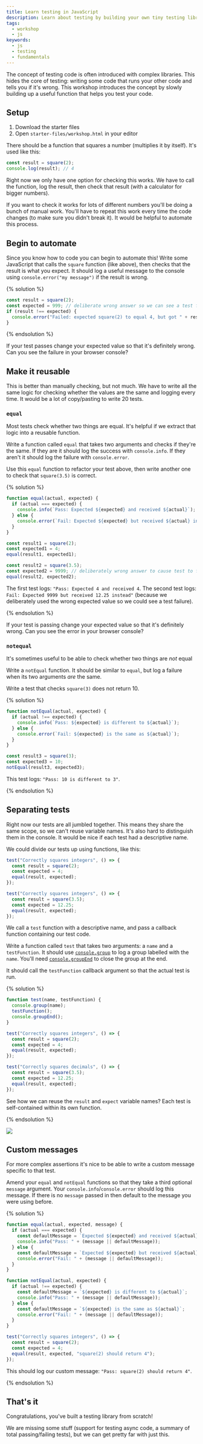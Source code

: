 ```yaml
---
title: Learn testing in JavaScript
description: Learn about testing by building your own tiny testing library.
tags:
  - workshop
  - js
keywords:
  - js
  - testing
  - fundamentals
---
```


The concept of testing code is often introduced with complex libraries. This hides the core of testing: writing some code that runs your other code and tells you if it's wrong. This workshop introduces the concept by slowly building up a useful function that helps you test your code.

## Setup

1. Download the starter files
1. Open `starter-files/workshop.html` in your editor

There should be a function that squares a number (multiplies it by itself). It's used like this:

```js
const result = square(2);
console.log(result); // 4
```

Right now we only have one option for checking this works. We have to call the function, log the result, then check that result (with a calculator for bigger numbers).

If you want to check it works for lots of different numbers you'll be doing a bunch of manual work. You'll have to repeat this work every time the code changes (to make sure you didn't break it). It would be helpful to automate this process.

## Begin to automate

Since you know how to code you can begin to automate this! Write some JavaScript that calls the `square` function (like above), then checks that the result is what you expect. It should log a useful message to the console using `console.error("my message")` if the result is wrong.

{% solution %}

```js
const result = square(2);
const expected = 999; // deliberate wrong answer so we can see a test failure
if (result !== expected) {
  console.error("Failed: expected square(2) to equal 4, but got " + result);
}
```

{% endsolution %}

If your test passes change your expected value so that it's definitely wrong. Can you see the failure in your browser console?

## Make it reusable

This is better than manually checking, but not much. We have to write all the same logic for checking whether the values are the same and logging every time. It would be a lot of copy/pasting to write 20 tests.

### `equal`

Most tests check whether two things are equal. It's helpful if we extract that logic into a reusable function.

Write a function called `equal` that takes two arguments and checks if they're the same. If they are it should log the success with `console.info`. If they aren't it should log the failure with `console.error`.

Use this `equal` function to refactor your test above, then write another one to check that `square(3.5)` is correct.

{% solution %}

```js
function equal(actual, expected) {
  if (actual === expected) {
    console.info(`Pass: Expected ${expected} and received ${actual}`);
  } else {
    console.error(`Fail: Expected ${expected} but received ${actual} instead`);
  }
}

const result1 = square(2);
const expected1 = 4;
equal(result1, expected1);

const result2 = square(3.5);
const expected2 = 9999; // deliberately wrong answer to cause test to fail
equal(result2, expected2);
```

The first test logs: `"Pass: Expected 4 and received 4`. The second test logs: `Fail: Expected 9999 but received 12.25 instead"` (because we deliberately used the wrong expected value so we could see a test failure).

{% endsolution %}

If your test is passing change your expected value so that it's definitely wrong. Can you see the error in your browser console?

### `notequal`

It's sometimes useful to be able to check whether two things are _not_ equal

Write a `notEqual` function. It should be similar to `equal`, but log a failure when its two arguments _are_ the same.

Write a test that checks `square(3)` does not return 10.

{% solution %}

```js
function notEqual(actual, expected) {
  if (actual !== expected) {
    console.info(`Pass: ${expected} is different to ${actual}`);
  } else {
    console.error(`Fail: ${expected} is the same as ${actual}`);
  }
}

const result3 = square(3);
const expected3 = 10;
notEqual(result3, expected3);
```

This test logs: `"Pass: 10 is different to 3"`.

{% endsolution %}

## Separating tests

Right now our tests are all jumbled together. This means they share the same scope, so we can't reuse variable names. It's also hard to distinguish them in the console. It would be nice if each test had a descriptive name.

We could divide our tests up using functions, like this:

```js
test("Correctly squares integers", () => {
  const result = square(2);
  const expected = 4;
  equal(result, expected);
});

test("Correctly squares integers", () => {
  const result = square(3.5);
  const expected = 12.25;
  equal(result, expected);
});
```

We call a `test` function with a descriptive name, and pass a callback function containing our test code.

Write a function called `test` that takes two arguments: a `name` and a `testFunction`. It should use [`console.group`](https://developer.mozilla.org/en-US/docs/Web/API/Console/group) to log a group labelled with the `name`. You'll need [`console.groupEnd`](https://developer.mozilla.org/en-US/docs/Web/API/Console/groupEnd) to close the group at the end.

It should call the `testFunction` callback argument so that the actual test is run.

{% solution %}

```js
function test(name, testFunction) {
  console.group(name);
  testFunction();
  console.groupEnd();
}

test("Correctly squares integers", () => {
  const result = square(2);
  const expected = 4;
  equal(result, expected);
});

test("Correctly squares decimals", () => {
  const result = square(3.5);
  const expected = 12.25;
  equal(result, expected);
});
```

See how we can reuse the `result` and `expect` variable names? Each test is self-contained within its own function.

{% endsolution %}

![](https://user-images.githubusercontent.com/9408641/74967349-b587b080-5410-11ea-8295-a2f81a8d0f78.png)

## Custom messages

For more complex assertions it's nice to be able to write a custom message specific to that test.

Amend your `equal` and `notEqual` functions so that they take a third optional `message` argument. Your `console.info`/`console.error` should log this message. If there is no `message` passed in then default to the message you were using before.

{% solution %}

```js
function equal(actual, expected, message) {
  if (actual === expected) {
    const defaultMessage = `Expected ${expected} and received ${actual}`;
    console.info("Pass: " + (message || defaultMessage));
  } else {
    const defaultMessage = `Expected ${expected} but received ${actual} instead`;
    console.error("Fail: " + (message || defaultMessage));
  }
}

function notEqual(actual, expected) {
  if (actual !== expected) {
    const defaultMessage = `${expected} is different to ${actual}`;
    console.info("Pass: " + (message || defaultMessage));
  } else {
    const defaultMessage = `${expected} is the same as ${actual}`;
    console.error("Fail: " + (message || defaultMessage));
  }
}

test("Correctly squares integers", () => {
  const result = square(2);
  const expected = 4;
  equal(result, expected, "square(2) should return 4");
});
```

This should log our custom message: `"Pass: square(2) should return 4"`.

{% endsolution %}

## That's it

Congratulations, you've built a testing library from scratch!

We are missing some stuff (support for testing async code, a summary of total passing/failing tests), but we can get pretty far with just this.
